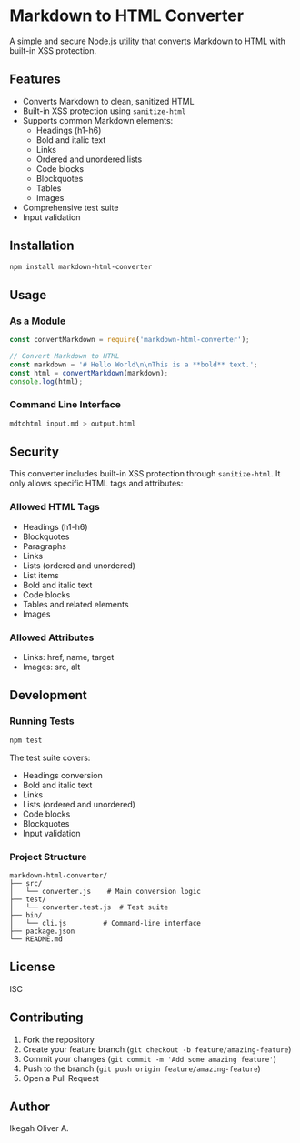 # Markdown to HTML Converter

A simple and secure Node.js utility that converts Markdown to HTML with built-in XSS protection.

## Features

- Converts Markdown to clean, sanitized HTML
- Built-in XSS protection using `sanitize-html`
- Supports common Markdown elements:
  - Headings (h1-h6)
  - Bold and italic text
  - Links
  - Ordered and unordered lists
  - Code blocks
  - Blockquotes
  - Tables
  - Images
- Comprehensive test suite
- Input validation

## Installation

```bash
npm install markdown-html-converter
```

## Usage

### As a Module

```javascript
const convertMarkdown = require('markdown-html-converter');

// Convert Markdown to HTML
const markdown = '# Hello World\n\nThis is a **bold** text.';
const html = convertMarkdown(markdown);
console.log(html);
```

### Command Line Interface

```bash
mdtohtml input.md > output.html
```

## Security

This converter includes built-in XSS protection through `sanitize-html`. It only allows specific HTML tags and attributes:

### Allowed HTML Tags
- Headings (h1-h6)
- Blockquotes
- Paragraphs
- Links
- Lists (ordered and unordered)
- List items
- Bold and italic text
- Code blocks
- Tables and related elements
- Images

### Allowed Attributes
- Links: href, name, target
- Images: src, alt

## Development

### Running Tests

```bash
npm test
```

The test suite covers:
- Headings conversion
- Bold and italic text
- Links
- Lists (ordered and unordered)
- Code blocks
- Blockquotes
- Input validation

### Project Structure

```
markdown-html-converter/
├── src/
│   └── converter.js    # Main conversion logic
├── test/
│   └── converter.test.js  # Test suite
├── bin/
│   └── cli.js         # Command-line interface
├── package.json
└── README.md
```

## License

ISC

## Contributing

1. Fork the repository
2. Create your feature branch (`git checkout -b feature/amazing-feature`)
3. Commit your changes (`git commit -m 'Add some amazing feature'`)
4. Push to the branch (`git push origin feature/amazing-feature`)
5. Open a Pull Request

## Author

Ikegah Oliver A. 